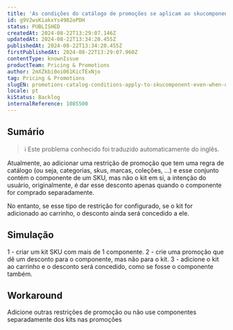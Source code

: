 ```yaml
---
title: 'As condições do catálogo de promoções se aplicam ao skucomponent, mesmo quando apenas o skukit é adicionado ao carrinho'
id: g9V2wsKiakxYs4982oPDH
status: PUBLISHED
createdAt: 2024-08-22T13:29:07.146Z
updatedAt: 2024-08-22T13:34:20.455Z
publishedAt: 2024-08-22T13:34:20.455Z
firstPublishedAt: 2024-08-22T13:29:07.960Z
contentType: knownIssue
productTeam: Pricing & Promotions
author: 2mXZkbi0oi061KicTExNjo
tag: Pricing & Promotions
slugEN: promotions-catalog-conditions-apply-to-skucomponent-even-when-only-adding-skukit-to-cart
locale: pt
kiStatus: Backlog
internalReference: 1085500
---
```


## Sumário

>ℹ️ Este problema conhecido foi traduzido automaticamente do inglês.


Atualmente, ao adicionar uma restrição de promoção que tem uma regra de catálogo (ou seja, categorias, skus, marcas, coleções, ...) e esse conjunto contém o componente de um SKU, mas não o kit em si, a intenção do usuário, originalmente, é dar esse desconto apenas quando o componente for comprado separadamente.

No entanto, se esse tipo de restrição for configurado, se o kit for adicionado ao carrinho, o desconto ainda será concedido a ele.

## Simulação


1 - criar um kit SKU com mais de 1 componente.
2 - crie uma promoção que dê um desconto para o componente, mas não para o kit.
3 - adicione o kit ao carrinho e o desconto será concedido, como se fosse o componente também.



## Workaround


Adicione outras restrições de promoção ou não use componentes separadamente dos kits nas promoções





